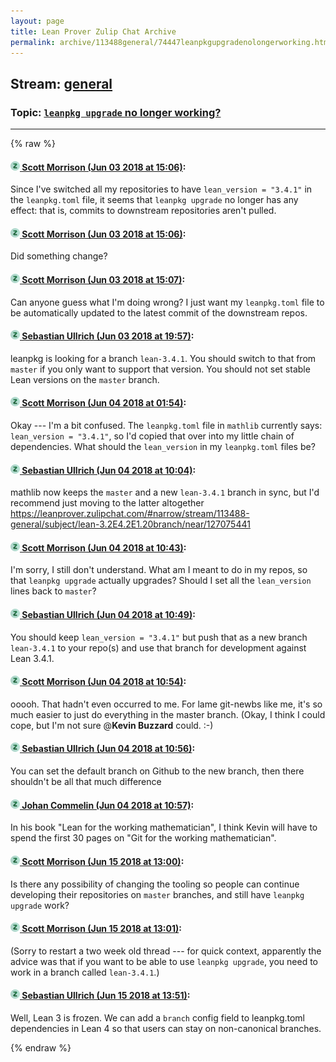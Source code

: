 ```yaml
---
layout: page
title: Lean Prover Zulip Chat Archive 
permalink: archive/113488general/74447leanpkgupgradenolongerworking.html
---
```


## Stream: [general](index.html)
### Topic: [`leanpkg upgrade` no longer working?](74447leanpkgupgradenolongerworking.html)

---


{% raw %}
#### [![Click to go to Zulip](../../assets/img/zulip2.png) Scott Morrison (Jun 03 2018 at 15:06)](https://leanprover.zulipchat.com/#narrow/stream/113488-general/topic/%60leanpkg%20upgrade%60%20no%20longer%20working%3F/near/127502598):
Since I've switched all my repositories to have `lean_version = "3.4.1"` in the `leanpkg.toml` file, it seems that `leanpkg upgrade` no longer has any effect: that is, commits to downstream repositories aren't pulled.

#### [![Click to go to Zulip](../../assets/img/zulip2.png) Scott Morrison (Jun 03 2018 at 15:06)](https://leanprover.zulipchat.com/#narrow/stream/113488-general/topic/%60leanpkg%20upgrade%60%20no%20longer%20working%3F/near/127502600):
Did something change?

#### [![Click to go to Zulip](../../assets/img/zulip2.png) Scott Morrison (Jun 03 2018 at 15:07)](https://leanprover.zulipchat.com/#narrow/stream/113488-general/topic/%60leanpkg%20upgrade%60%20no%20longer%20working%3F/near/127502608):
Can anyone guess what I'm doing wrong? I just want my `leanpkg.toml` file to be automatically updated to the latest commit of the downstream repos.

#### [![Click to go to Zulip](../../assets/img/zulip2.png) Sebastian Ullrich (Jun 03 2018 at 19:57)](https://leanprover.zulipchat.com/#narrow/stream/113488-general/topic/%60leanpkg%20upgrade%60%20no%20longer%20working%3F/near/127510205):
leanpkg is looking for a branch `lean-3.4.1`. You should switch to that from `master` if you only want to support that version. You should not set stable Lean versions on the `master` branch.

#### [![Click to go to Zulip](../../assets/img/zulip2.png) Scott Morrison (Jun 04 2018 at 01:54)](https://leanprover.zulipchat.com/#narrow/stream/113488-general/topic/%60leanpkg%20upgrade%60%20no%20longer%20working%3F/near/127519975):
Okay --- I'm a bit confused. The `leanpkg.toml` file in `mathlib` currently says: `lean_version = "3.4.1"`, so I'd copied that over into my little chain of dependencies. What should the `lean_version` in my `leanpkg.toml` files be?

#### [![Click to go to Zulip](../../assets/img/zulip2.png) Sebastian Ullrich (Jun 04 2018 at 10:04)](https://leanprover.zulipchat.com/#narrow/stream/113488-general/topic/%60leanpkg%20upgrade%60%20no%20longer%20working%3F/near/127533855):
mathlib now keeps the `master` and a new `lean-3.4.1` branch in sync, but I'd recommend just moving to the latter altogether https://leanprover.zulipchat.com/#narrow/stream/113488-general/subject/lean-3.2E4.2E1.20branch/near/127075441

#### [![Click to go to Zulip](../../assets/img/zulip2.png) Scott Morrison (Jun 04 2018 at 10:43)](https://leanprover.zulipchat.com/#narrow/stream/113488-general/topic/%60leanpkg%20upgrade%60%20no%20longer%20working%3F/near/127535112):
I'm sorry, I still don't understand. What am I meant to do in my repos, so that `leanpkg upgrade` actually upgrades? Should I set all the `lean_version` lines back to `master`?

#### [![Click to go to Zulip](../../assets/img/zulip2.png) Sebastian Ullrich (Jun 04 2018 at 10:49)](https://leanprover.zulipchat.com/#narrow/stream/113488-general/topic/%60leanpkg%20upgrade%60%20no%20longer%20working%3F/near/127535287):
You should keep `lean_version = "3.4.1"` but push that as a new branch `lean-3.4.1` to your repo(s) and use that branch for development against Lean 3.4.1.

#### [![Click to go to Zulip](../../assets/img/zulip2.png) Scott Morrison (Jun 04 2018 at 10:54)](https://leanprover.zulipchat.com/#narrow/stream/113488-general/topic/%60leanpkg%20upgrade%60%20no%20longer%20working%3F/near/127535465):
ooooh. That hadn't even occurred to me. For lame git-newbs like me, it's so much easier to just do everything in the master branch. (Okay, I think I could cope, but I'm not sure @**Kevin Buzzard** could. :-)

#### [![Click to go to Zulip](../../assets/img/zulip2.png) Sebastian Ullrich (Jun 04 2018 at 10:56)](https://leanprover.zulipchat.com/#narrow/stream/113488-general/topic/%60leanpkg%20upgrade%60%20no%20longer%20working%3F/near/127535529):
You can set the default branch on Github to the new branch, then there shouldn't be all that much difference

#### [![Click to go to Zulip](../../assets/img/zulip2.png) Johan Commelin (Jun 04 2018 at 10:57)](https://leanprover.zulipchat.com/#narrow/stream/113488-general/topic/%60leanpkg%20upgrade%60%20no%20longer%20working%3F/near/127535555):
In his book "Lean for the working mathematician", I think Kevin will have to spend the first 30 pages on "Git for the working mathematician".

#### [![Click to go to Zulip](../../assets/img/zulip2.png) Scott Morrison (Jun 15 2018 at 13:00)](https://leanprover.zulipchat.com/#narrow/stream/113488-general/topic/%60leanpkg%20upgrade%60%20no%20longer%20working%3F/near/128114390):
Is there any possibility of changing the tooling so people can continue developing their repositories on `master` branches, and still have `leanpkg upgrade` work?

#### [![Click to go to Zulip](../../assets/img/zulip2.png) Scott Morrison (Jun 15 2018 at 13:01)](https://leanprover.zulipchat.com/#narrow/stream/113488-general/topic/%60leanpkg%20upgrade%60%20no%20longer%20working%3F/near/128114399):
(Sorry to restart a two week old thread --- for quick context, apparently the advice was that if you want to be able to use `leanpkg upgrade`, you need to work in a branch called `lean-3.4.1`.)

#### [![Click to go to Zulip](../../assets/img/zulip2.png) Sebastian Ullrich (Jun 15 2018 at 13:51)](https://leanprover.zulipchat.com/#narrow/stream/113488-general/topic/%60leanpkg%20upgrade%60%20no%20longer%20working%3F/near/128116038):
Well, Lean 3 is frozen. We can add a `branch` config field to leanpkg.toml dependencies in Lean 4 so that users can stay on non-canonical branches.


{% endraw %}
